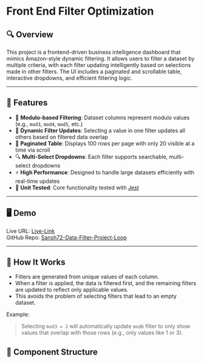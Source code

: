 # Front End Filter Optimization

## 🔍 Overview

This project is a frontend-driven business intelligence dashboard that mimics Amazon-style dynamic filtering. It allows users to filter a dataset by multiple criteria, with each filter updating intelligently based on selections made in other filters. The UI includes a paginated and scrollable table, interactive dropdowns, and efficient filtering logic.

---

## 🚀 Features

- 🔢 **Modulo-based Filtering**: Dataset columns represent modulo values (e.g., `mod3`, `mod4`, `mod5`, etc.)
- 🔄 **Dynamic Filter Updates**: Selecting a value in one filter updates all others based on filtered data overlap
- 📑 **Paginated Table**: Displays 100 rows per page with only 20 visible at a time via scroll
- 🔍 **Multi-Select Dropdowns**: Each filter supports searchable, multi-select dropdowns
- ⚡ **High Performance**: Designed to handle large datasets efficiently with real-time updates
- 🧪 **Unit Tested**: Core functionality tested with [Jest](https://jestjs.io/)

---

## 🖥️ Demo

Live URL: [Live-Link](https://data-filter-project-loop.vercel.app/)  
GitHub Repo: [Sansh72-Data-Filter-Project-Loop](https://github.com/sansh72/Data-Filter-Project-Loop)

---

## 🧠 How It Works

- Filters are generated from unique values of each column.
- When a filter is applied, the data is filtered first, and the remaining filters are updated to reflect only applicable values.
- This avoids the problem of selecting filters that lead to an empty dataset.

Example:
> Selecting `mod3 = 2` will automatically update `mod6` filter to only show values that overlap with those rows (e.g., only values like 1 or 3).


## 🧩 Component Structure


 
 
